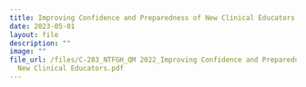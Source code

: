 ```yaml
---
title: Improving Confidence and Preparedness of New Clinical Educators
date: 2023-05-01
layout: file
description: ""
image: ""
file_url: /files/C-283_NTFGH_QM 2022_Improving Confidence and Preparedness of
  New Clinical Educators.pdf
---
```

